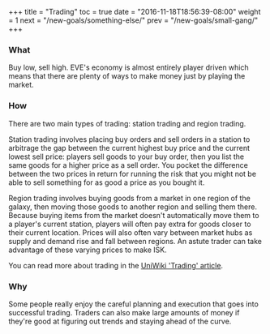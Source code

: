 +++ title = "Trading" toc = true date = "2016-11-18T18:56:39-08:00" weight = 1 next = "/new-goals/something-else/" prev = "/new-goals/small-gang/" +++

### What

Buy low, sell high. EVE's economy is almost entirely player driven which means that there are plenty of ways to make money just by playing the market.

### How

There are two main types of trading: station trading and region trading.

Station trading involves placing buy orders and sell orders in a station to arbitrage the gap between the current highest buy price and the current lowest sell price: players sell goods to your buy order, then you list the same goods for a higher price as a sell order. You pocket the difference between the two prices in return for running the risk that you might not be able to sell something for as good a price as you bought it.

Region trading involves buying goods from a market in one region of the galaxy, then moving those goods to another region and selling them there. Because buying items from the market doesn't automatically move them to a player's current station, players will often pay extra for goods closer to their current location. Prices will also often vary between market hubs as supply and demand rise and fall between regions. An astute trader can take advantage of these varying prices to make ISK.

You can read more about trading in the [UniWiki 'Trading' article](http://wiki.eveuniversity.org/Trading).

### Why

Some people really enjoy the careful planning and execution that goes into successful trading. Traders can also make large amounts of money if they're good at figuring out trends and staying ahead of the curve.